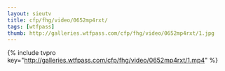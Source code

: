 ```yaml
--- 
layout: sieutv
title: cfp/fhg/video/0652mp4rxt/
tags: [wtfpass]
thumb: http://galleries.wtfpass.com/cfp/fhg/video/0652mp4rxt/1.jpg
---
```

{% include tvpro key="http://galleries.wtfpass.com/cfp/fhg/video/0652mp4rxt/1.mp4" %} 
